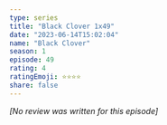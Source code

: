 ```yaml
---
type: series
title: "Black Clover 1x49"
date: "2023-06-14T15:02:04"
name: "Black Clover"
season: 1
episode: 49
rating: 4
ratingEmoji: ⭐️⭐️⭐️⭐️
share: false
---
```


*[No review was written for this episode]*
